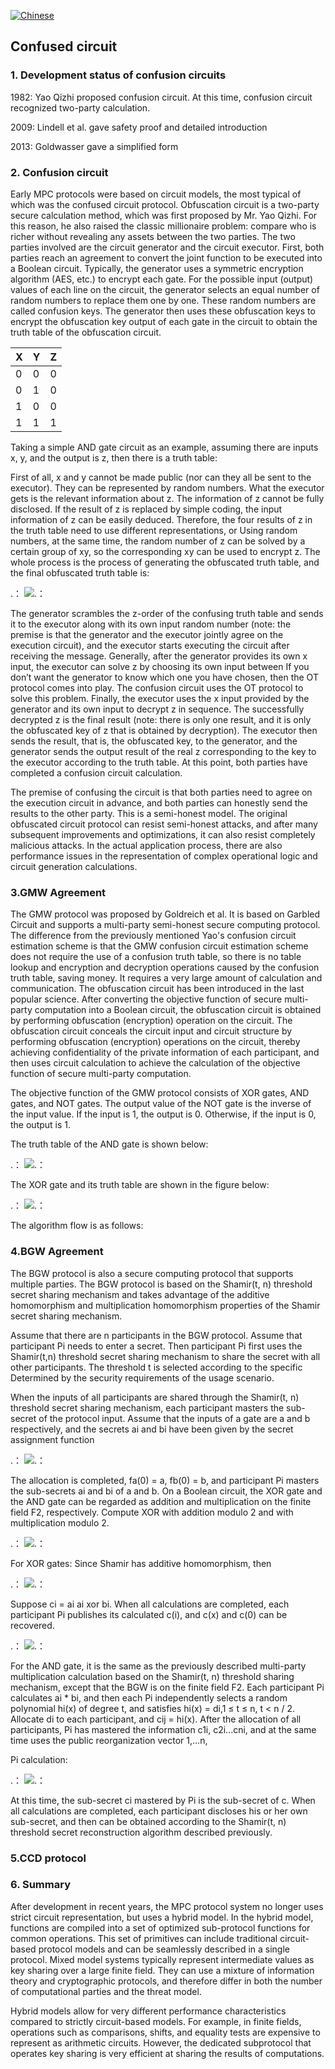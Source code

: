 [![Chinese](https://img.shields.io/badge/Chinese-README-red)](README.md)


## Confused circuit

### 1. Development status of confusion circuits

1982: Yao Qizhi proposed confusion circuit. At this time, confusion circuit recognized two-party calculation.

2009: Lindell et al. gave safety proof and detailed introduction

2013: Goldwasser gave a simplified form


### 2. Confusion circuit

Early MPC protocols were based on circuit models, the most typical of which was the confused circuit protocol. Obfuscation circuit is a two-party secure calculation method, which was first proposed by Mr. Yao Qizhi. For this reason, he also raised the classic millionaire problem: compare who is richer without revealing any assets between the two parties. The two parties involved are the circuit generator and the circuit executor. First, both parties reach an agreement to convert the joint function to be executed into a Boolean circuit. Typically, the generator uses a symmetric encryption algorithm (AES, etc.) to encrypt each gate. For the possible input (output) values of each line on the circuit, the generator selects an equal number of random numbers to replace them one by one. These random numbers are called confusion keys. The generator then uses these obfuscation keys to encrypt the obfuscation key output of each gate in the circuit to obtain the truth table of the obfuscation circuit.

| X | Y | Z |
|:----|:---|:----|
| 0 | 0 | 0 |
| 0 | 1 | 0 |
| 1 | 0 | 0 |
| 1 | 1 | 1 |

Taking a simple AND gate circuit as an example, assuming there are inputs x, y, and the output is z, then there is a truth table:

First of all, x and y cannot be made public (nor can they all be sent to the executor). They can be represented by random numbers. What the executor gets is the relevant information about z. The information of z cannot be fully disclosed. If the result of z is replaced by simple coding, the input information of z can be easily deduced. Therefore, the four results of z in the truth table need to use different representations, or Using random numbers, at the same time, the random number of z can be solved by a certain group of xy, so the corresponding xy can be used to encrypt z. The whole process is the process of generating the obfuscated truth table, and the final obfuscated truth table is:

.：
     ![.：
](https://github.com/guoshijiang/cryptography/blob/master/img/121.png)


The generator scrambles the z-order of the confusing truth table and sends it to the executor along with its own input random number (note: the premise is that the generator and the executor jointly agree on the execution circuit), and the executor starts executing the circuit after receiving the message. Generally, after the generator provides its own x input, the executor can solve z by choosing its own input between If you don’t want the generator to know which one you have chosen, then the OT protocol comes into play. The confusion circuit uses the OT protocol to solve this problem. Finally, the executor uses the x input provided by the generator and its own input to decrypt z in sequence. The successfully decrypted z is the final result (note: there is only one result, and it is only the obfuscated key of z that is obtained by decryption). The executor then sends the result, that is, the obfuscated key, to the generator, and the generator sends the output result of the real z corresponding to the key to the executor according to the truth table. At this point, both parties have completed a confusion circuit calculation.

The premise of confusing the circuit is that both parties need to agree on the execution circuit in advance, and both parties can honestly send the results to the other party. This is a semi-honest model. The original obfuscated circuit protocol can resist semi-honest attacks, and after many subsequent improvements and optimizations, it can also resist completely malicious attacks. In the actual application process, there are also performance issues in the representation of complex operational logic and circuit generation calculations.

### 3.GMW Agreement

The GMW protocol was proposed by Goldreich et al. It is based on Garbled Circuit and supports a multi-party semi-honest secure computing protocol. The difference from the previously mentioned Yao's confusion circuit estimation scheme is that the GMW confusion circuit estimation scheme does not require the use of a confusion truth table, so there is no table lookup and encryption and decryption operations caused by the confusion truth table, saving money. It requires a very large amount of calculation and communication. The obfuscation circuit has been introduced in the last popular science. After converting the objective function of secure multi-party computation into a Boolean circuit, the obfuscation circuit is obtained by performing obfuscation (encryption) operation on the circuit. The obfuscation circuit conceals the circuit input and circuit structure by performing obfuscation (encryption) operations on the circuit, thereby achieving confidentiality of the private information of each participant, and then uses circuit calculation to achieve the calculation of the objective function of secure multi-party computation.

The objective function of the GMW protocol consists of XOR gates, AND gates, and NOT gates. The output value of the NOT gate is the inverse of the input value. If the input is 1, the output is 0. Otherwise, if the input is 0, the output is 1.

The truth table of the AND gate is shown below:

.：
     ![.：
](https://github.com/guoshijiang/cryptography/blob/master/img/new_gmw1.jpg)


The XOR gate and its truth table are shown in the figure below:

.：
     ![.：
](https://github.com/guoshijiang/cryptography/blob/master/img/new_gmw2.png)


The algorithm flow is as follows:



### 4.BGW Agreement

The BGW protocol is also a secure computing protocol that supports multiple parties. The BGW protocol is based on the Shamir(t, n) threshold secret sharing mechanism and takes advantage of the additive homomorphism and multiplication homomorphism properties of the Shamir secret sharing mechanism.

Assume that there are n participants in the BGW protocol. Assume that participant Pi needs to enter a secret. Then participant Pi first uses the Shamir(t,n) threshold secret sharing mechanism to share the secret with all other participants. The threshold t is selected according to the specific Determined by the security requirements of the usage scenario.

When the inputs of all participants are shared through the Shamir(t, n) threshold secret sharing mechanism, each participant masters the sub-secret of the protocol input. Assume that the inputs of a gate are a and b respectively, and the secrets ai and bi have been given by the secret assignment function

.：
     ![.：
](https://github.com/guoshijiang/cryptography/blob/master/img/bgw1.png)

The allocation is completed, fa(0) = a, fb(0) = b, and participant Pi masters the sub-secrets ai and bi of a and b. On a Boolean circuit, the XOR gate and the AND gate can be regarded as addition and multiplication on the finite field F2, respectively. Compute XOR with addition modulo 2 and with multiplication modulo 2.

.：
     ![.：
](https://github.com/guoshijiang/cryptography/blob/master/img/bgw2.jpg)


For XOR gates: Since Shamir has additive homomorphism, then

.：
     ![.：
](https://github.com/guoshijiang/cryptography/blob/master/img/bgw3.jpg)

Suppose ci = ai ai xor bi. When all calculations are completed, each participant Pi publishes its calculated c(i), and c(x) and c(0) can be recovered.

.：
     ![.：
](https://github.com/guoshijiang/cryptography/blob/master/img/bgw4.jpg)


For the AND gate, it is the same as the previously described multi-party multiplication calculation based on the Shamir(t, n) threshold sharing mechanism, except that the BGW is on the finite field F2. Each participant Pi calculates ai * bi, and then each Pi independently selects a random polynomial hi(x) of degree t, and satisfies hi(x) = di,1 ≤ t ≤ n, t < n / 2. Allocate di to each participant, and cij = hi(x). After the allocation of all participants, Pi has mastered the information c1i, c2i...cni, and at the same time uses the public reorganization vector 1,...n,

Pi calculation:

.：
     ![.：
](https://github.com/guoshijiang/cryptography/blob/master/img/bgw5.jpeg)

At this time, the sub-secret ci mastered by Pi is the sub-secret of c. When all calculations are completed, each participant discloses his or her own sub-secret, and then can be obtained according to the Shamir(t, n) threshold secret reconstruction algorithm described previously.

### 5.CCD protocol


### 6. Summary

After development in recent years, the MPC protocol system no longer uses strict circuit representation, but uses a hybrid model. In the hybrid model, functions are compiled into a set of optimized sub-protocol functions for common operations. This set of primitives can include traditional circuit-based protocol models and can be seamlessly described in a single protocol. Mixed model systems typically represent intermediate values as key sharing over a large finite field. They can use a mixture of information theory and cryptographic protocols, and therefore differ in both the number of computational parties and the threat model.

Hybrid models allow for very different performance characteristics compared to strictly circuit-based models. For example, in finite fields, operations such as comparisons, shifts, and equality tests are expensive to represent as arithmetic circuits. However, the dedicated subprotocol that operates key sharing is very efficient at sharing the results of computations.
